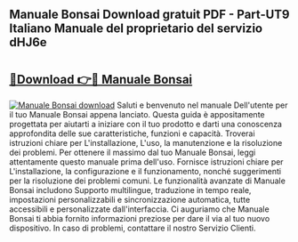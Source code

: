 ## Manuale Bonsai Download gratuit PDF - Part-UT9 Italiano Manuale del proprietario del servizio dHJ6e

# <h2><a href="http://dfbmlu.blite.top/?on=Manuale+Bonsai">🔗Download 👉🔴 Manuale Bonsai</a></h2>

[![Manuale Bonsai download](https://i.imgur.com/lujVjoI.png)](http://dfbmlu.blite.top/?on=Manuale+Bonsai)
Saluti e benvenuto nel manuale Dell'utente per il tuo Manuale Bonsai appena lanciato. Questa guida è appositamente progettata per aiutarti a iniziare con il tuo prodotto e darti una conoscenza approfondita delle sue caratteristiche, funzioni e capacità. Troverai istruzioni chiare per L'installazione, L'uso, la manutenzione e la risoluzione dei problemi. Per ottenere il massimo dal tuo Manuale Bonsai, leggi attentamente questo manuale prima dell'uso. Fornisce istruzioni chiare per L'installazione, la configurazione e il funzionamento, nonché suggerimenti per la risoluzione dei problemi comuni. Le funzionalità avanzate di Manuale Bonsai includono Supporto multilingue, traduzione in tempo reale, impostazioni personalizzabili e sincronizzazione automatica, tutte accessibili e personalizzate dall'interfaccia. Ci auguriamo che Manuale Bonsai ti abbia fornito informazioni preziose per dare il via al tuo nuovo dispositivo. In caso di problemi, contattare il nostro Servizio Clienti.
